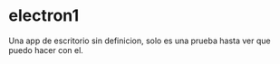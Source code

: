 # electron1
Una app de escritorio sin definicion, solo es una prueba hasta ver que puedo hacer con el.
